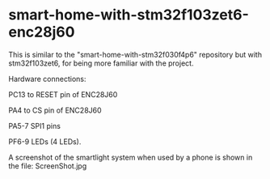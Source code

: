 # smart-home-with-stm32f103zet6-enc28j60

This is similar to the "smart-home-with-stm32f030f4p6" repository but with stm32f103zet6, for being more familiar with the project.


Hardware connections:

PC13 to RESET pin of ENC28J60

PA4 to CS pin of ENC28J60

PA5-7 SPI1 pins

PF6-9 LEDs (4 LEDs).


A screenshot of the smartlight system when used by a phone is shown in the file: ScreenShot.jpg


